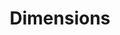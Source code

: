 ---
bigquery: https://console.cloud.google.com/bigquery?p=covid-19-dimensions-ai&page=table&d=data&t=publications
contributors: Digital Science, https://www.digital-science.com/
cost: Free for personal, non-commercial use.
description: Dimensions contains more than 100 million publications, ranging from
  articles published in scholarly journals, books and book chapters, to preprints
  and conference proceedings. All publications are contextualized with linked data
  sets, funding, publications, patents, clinical trials, and policy documents. You
  can also view associated categories, funders, institutions, and researcher profiles.
documentation: https://docs.dimensions.ai/bigquery/index.html
last_edit: 04/10/2022, 03:38:20
location: https://www.dimensions.ai/products/free/
maintained_by: Digital Science, https://www.digital-science.com/
schema_fields:
- pmcid
- category_bra
- end_date
- cited_by_ids
- mesh_terms
- license
- ipcr
- brief_title
- labels
- isbn
- year
- current_assignee_orgs
- start_date
- filing_date
- language
- conference
- category_sdg
- filing_status
- application_number
- funding_details
- funding_cad
- citations_count
- established
- priority_date
- category_hra
- citations
- funder_org_countries
- research_org_city_names
- funding_cny
- funding_usd
- funder_org_state_codes
- book_title
- research_org_country_names
- id
- title
- pages
- associated_publication_id
- repository_url
- address
- filing_year
- current_assignee_countries
- arxiv_id
- researcher_ids
- funding_jpy
- date_online
- proceedings_title
- associated_publication_pmid
- funder_org_acronyms
- linkout
- priority_year
- granted_date
- status
- granted_year
- open_access_categories
- family_members_ids
- research_org_countries
- date_normal
- doi
- active_years
- description
- email_address
- research_orgs
- cpc
- expiration_date
- funding_nzd
- category_icrp_ct
- funding_aud
- links
- mesh_headings
- gender
- funding_currency
- kind
- start_year
- funding_eur
- concepts
- external_ids
- investigators
- publication_ids
- date_inserted
- associated_publication_arxiv_id
- category_icrp_cso
- aliases
- acronyms
- publication_date
- date_imported_gbq
- issue
- source_id
- foa_number
- wikipedia_url
- parent_id
- abstract
- expiration_year
- current_assignee
- clinical_trial_ids
- date
- research_org_state_codes
- publisher
- inventor_names
- date_modified
- types
- date_print
- funder_org_cities
- conditions
- supporting_grant_ids
- volume
- original_assignee_countries
- interventions
- reference_ids
- original_assignee_orgs
- original_assignee
- altmetrics
- phase
- repository_id
- registry
- journal_lists
- resulting_publication_doi
- research_org_cities
- funding_gbp
- organisation_details
- assignee_orgs
- funding_amount
- jurisdiction
- legal_events
- original_abstract
- repository_name
- relationships
- citation_string
- open_access_categories_v2
- family_id
- funding_chf
- publication_year
- assignee_countries
- research_org_state_names
- legal_status
- grant_number
- metrics
- family_count
- category_uoa
- created_date
- authors
- category_hrcs_rac
- name
- end_year
- associated_grant_ids
- embargo_date
- category_for
- type
- eisbn
- editors
- funder_orgs
- funder_countries
- pmid
- acknowledgements
- funder_org
- journal
- original_title
- acronym
- associated_publication_doi
- patent_ids
- book_series_title
- resulting_publication_ids
- subtitles
- category_rcdc
- category_hrcs_hc
- categories
shortname: dimensions
tags:
- scholarly literature
- patents
- funding
- clinical trials
- academic profiles
terms_of_use: 'Use of both the Dimensions COVID-19 dataset and full Dimensions dataset
  are subject to the Dimensions Terms of use: https://www.dimensions.ai/policies-terms-legal '
title: Dimensions
uuid: dcff88bd-fe6b-4fdb-8159-809bf9d7bc1c
---